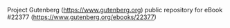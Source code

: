 Project Gutenberg (https://www.gutenberg.org) public repository for eBook #22377 (https://www.gutenberg.org/ebooks/22377)
